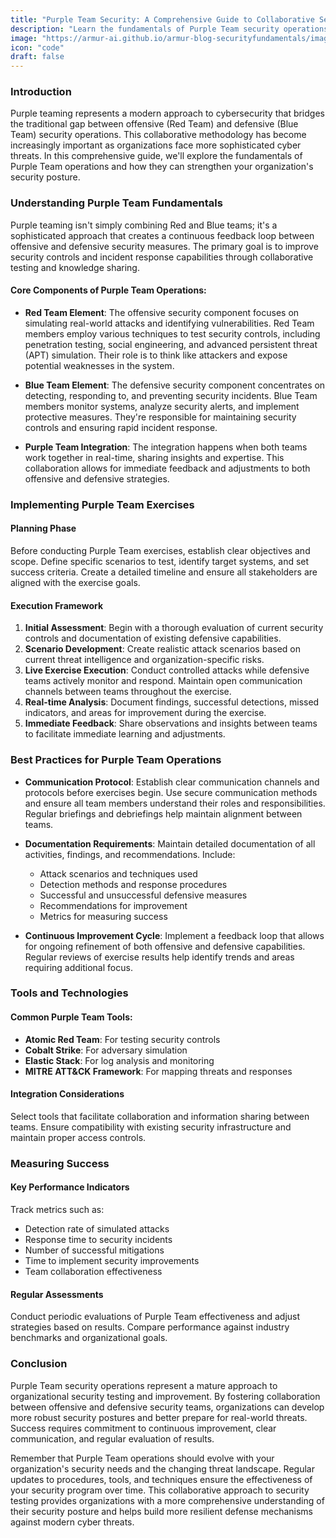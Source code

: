 ```yaml
---
title: "Purple Team Security: A Comprehensive Guide to Collaborative Security Testing"
description: "Learn the fundamentals of Purple Team security operations, combining Red and Blue team capabilities to enhance your organization's security posture through collaborative testing and continuous improvement."
image: "https://armur-ai.github.io/armur-blog-securityfundamentals/images/1.avif"
icon: "code"
draft: false
---
```


### Introduction

Purple teaming represents a modern approach to cybersecurity that bridges the traditional gap between offensive (Red Team) and defensive (Blue Team) security operations. This collaborative methodology has become increasingly important as organizations face more sophisticated cyber threats. In this comprehensive guide, we'll explore the fundamentals of Purple Team operations and how they can strengthen your organization's security posture.

### Understanding Purple Team Fundamentals

Purple teaming isn't simply combining Red and Blue teams; it's a sophisticated approach that creates a continuous feedback loop between offensive and defensive security measures. The primary goal is to improve security controls and incident response capabilities through collaborative testing and knowledge sharing.

#### Core Components of Purple Team Operations:

- **Red Team Element**: The offensive security component focuses on simulating real-world attacks and identifying vulnerabilities. Red Team members employ various techniques to test security controls, including penetration testing, social engineering, and advanced persistent threat (APT) simulation. Their role is to think like attackers and expose potential weaknesses in the system.

- **Blue Team Element**: The defensive security component concentrates on detecting, responding to, and preventing security incidents. Blue Team members monitor systems, analyze security alerts, and implement protective measures. They're responsible for maintaining security controls and ensuring rapid incident response.

- **Purple Team Integration**: The integration happens when both teams work together in real-time, sharing insights and expertise. This collaboration allows for immediate feedback and adjustments to both offensive and defensive strategies.

### Implementing Purple Team Exercises

#### Planning Phase

Before conducting Purple Team exercises, establish clear objectives and scope. Define specific scenarios to test, identify target systems, and set success criteria. Create a detailed timeline and ensure all stakeholders are aligned with the exercise goals.

#### Execution Framework

1. **Initial Assessment**: Begin with a thorough evaluation of current security controls and documentation of existing defensive capabilities.
2. **Scenario Development**: Create realistic attack scenarios based on current threat intelligence and organization-specific risks.
3. **Live Exercise Execution**: Conduct controlled attacks while defensive teams actively monitor and respond. Maintain open communication channels between teams throughout the exercise.
4. **Real-time Analysis**: Document findings, successful detections, missed indicators, and areas for improvement during the exercise.
5. **Immediate Feedback**: Share observations and insights between teams to facilitate immediate learning and adjustments.

### Best Practices for Purple Team Operations

- **Communication Protocol**: Establish clear communication channels and protocols before exercises begin. Use secure communication methods and ensure all team members understand their roles and responsibilities. Regular briefings and debriefings help maintain alignment between teams.

- **Documentation Requirements**: Maintain detailed documentation of all activities, findings, and recommendations. Include:
  - Attack scenarios and techniques used
  - Detection methods and response procedures
  - Successful and unsuccessful defensive measures
  - Recommendations for improvement
  - Metrics for measuring success

- **Continuous Improvement Cycle**: Implement a feedback loop that allows for ongoing refinement of both offensive and defensive capabilities. Regular reviews of exercise results help identify trends and areas requiring additional focus.

### Tools and Technologies

#### Common Purple Team Tools:

- **Atomic Red Team**: For testing security controls
- **Cobalt Strike**: For adversary simulation
- **Elastic Stack**: For log analysis and monitoring
- **MITRE ATT&CK Framework**: For mapping threats and responses

#### Integration Considerations

Select tools that facilitate collaboration and information sharing between teams. Ensure compatibility with existing security infrastructure and maintain proper access controls.

### Measuring Success

#### Key Performance Indicators

Track metrics such as:
- Detection rate of simulated attacks
- Response time to security incidents
- Number of successful mitigations
- Time to implement security improvements
- Team collaboration effectiveness

#### Regular Assessments

Conduct periodic evaluations of Purple Team effectiveness and adjust strategies based on results. Compare performance against industry benchmarks and organizational goals.

### Conclusion

Purple Team security operations represent a mature approach to organizational security testing and improvement. By fostering collaboration between offensive and defensive security teams, organizations can develop more robust security postures and better prepare for real-world threats. Success requires commitment to continuous improvement, clear communication, and regular evaluation of results.

Remember that Purple Team operations should evolve with your organization's security needs and the changing threat landscape. Regular updates to procedures, tools, and techniques ensure the effectiveness of your security program over time. This collaborative approach to security testing provides organizations with a more comprehensive understanding of their security posture and helps build more resilient defense mechanisms against modern cyber threats.